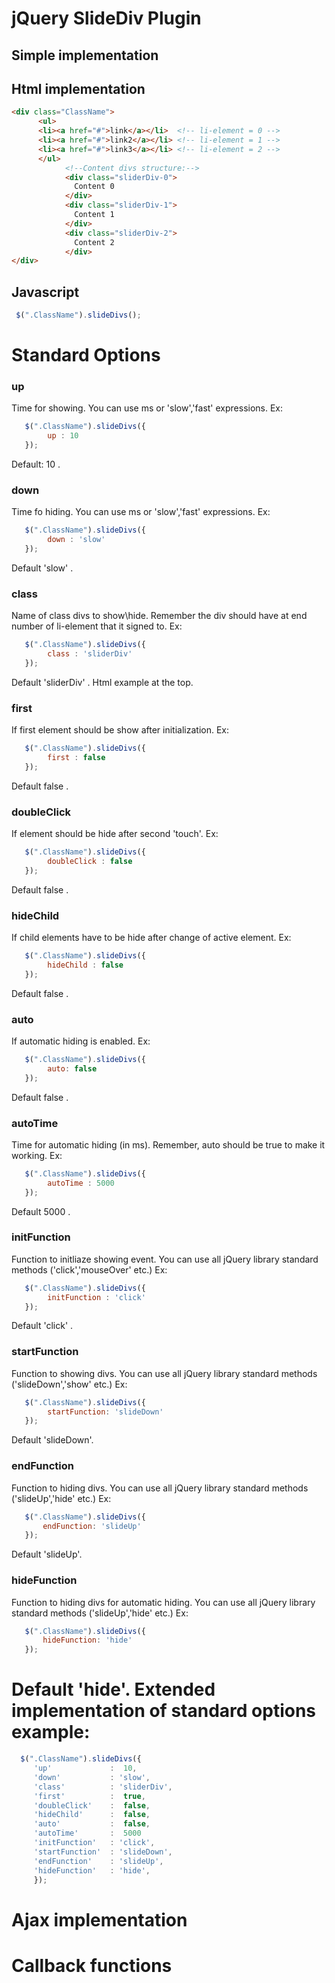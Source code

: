 jQuery SlideDiv Plugin
======
Simple implementation
---
Html implementation
----
```html
<div class="ClassName">
      <ul>
      <li><a href="#">link</a></li>  <!-- li-element = 0 -->
      <li><a href="#">link2</a></li> <!-- li-element = 1 -->
      <li><a href="#">link3</a></li> <!-- li-element = 2 -->
      </ul>
            <!--Content divs structure:-->
            <div class="sliderDiv-0">
              Content 0
            </div>
            <div class="sliderDiv-1">
              Content 1
            </div>
            <div class="sliderDiv-2">
              Content 2
            </div>
</div>
```
Javascript
---
```js
 $(".ClassName").slideDivs();
```
Standard Options
=====
### up
Time for showing. You can use ms or 'slow','fast' expressions. Ex:
```js
   $(".ClassName").slideDivs({
        up : 10
   });
```
Default: 10 .
### down
Time fo hiding. You can use ms or 'slow','fast' expressions. Ex:
```js
   $(".ClassName").slideDivs({
        down : 'slow'
   });
```
Default 'slow' .
### class
Name of class divs to show\hide. Remember the div should have at end number of li-element that it signed to. Ex:
```js
   $(".ClassName").slideDivs({
        class : 'sliderDiv'
   });
```
Default 'sliderDiv' .
Html example at the top.
### first
If first element should be show after initialization. Ex:
```js
   $(".ClassName").slideDivs({
        first : false
   });
```
Default false .
### doubleClick
If element should be hide after second 'touch'. Ex:
```js
   $(".ClassName").slideDivs({
        doubleClick : false
   });
```
Default false .
### hideChild
If child elements have to be hide after change of active element. Ex:
```js
   $(".ClassName").slideDivs({
        hideChild : false
   });
```
Default false .
### auto
If automatic hiding is enabled. Ex:
```js
   $(".ClassName").slideDivs({
        auto: false
   });
```
Default false .
### autoTime
Time for automatic hiding (in ms). Remember, auto should be true to make it working. Ex:
```js
   $(".ClassName").slideDivs({
        autoTime : 5000
   });
```
Default 5000 .
### initFunction
Function to initliaze showing event. You can use all jQuery library standard methods ('click','mouseOver' etc.) Ex:
 ```js
    $(".ClassName").slideDivs({
         initFunction : 'click'
    });
 ```
 Default 'click' .
### startFunction
Function to showing divs. You can use all jQuery library standard methods ('slideDown','show' etc.) Ex:
 ```js
    $(".ClassName").slideDivs({
         startFunction: 'slideDown'
    });
 ```
Default 'slideDown'.
### endFunction
 Function to hiding divs. You can use all jQuery library standard methods ('slideUp','hide' etc.) Ex:
  ```js
     $(".ClassName").slideDivs({
         endFunction: 'slideUp'
     });
  ```
Default 'slideUp'.
### hideFunction
 Function to hiding divs for automatic hiding. You can use all jQuery library standard methods ('slideUp','hide' etc.) Ex:
  ```js
     $(".ClassName").slideDivs({
         hideFunction: 'hide'
     });
  ```
Default 'hide'.
Extended implementation of standard options example:
===
```js
  $(".ClassName").slideDivs({
     'up'             :  10,
     'down'           : 'slow',
     'class'          : 'sliderDiv',
     'first'          :  true,
     'doubleClick'    :  false,
     'hideChild'      :  false,
     'auto'           :  false,
     'autoTime'       :  5000
     'initFunction'   : 'click',
     'startFunction'  : 'slideDown',
     'endFunction'    : 'slideUp',
     'hideFunction'   : 'hide',
     });
```
Ajax implementation
===


Callback functions
===